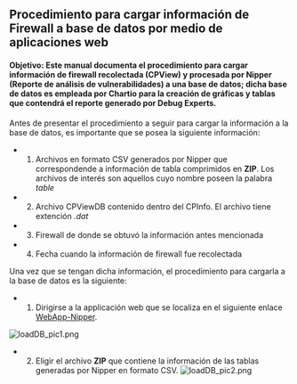 ## Procedimiento para cargar información de Firewall a base de datos por medio de aplicaciones web

#### Objetivo: Este manual documenta el procedimiento para cargar información de firewall recolectada (CPView) y procesada por Nipper (Reporte de análisis de vulnerabilidades) a una base de datos; dicha base de datos es empleada por Chartio para la creación de gráficas y tablas que contendrá el reporte generado por Debug Experts.

Antes de presentar el procedimiento a seguir para cargar la información a la base de datos, es importante que se posea la siguiente información:
* 1) Archivos en formato CSV generados por Nipper que correspondende a información de tabla comprimidos en **ZIP**. Los archivos de interés son aquellos cuyo nombre poseen la palabra *table*
* 2) Archivo CPViewDB contenido dentro del CPInfo. El archivo tiene extención *.dat*
* 3) Firewall de donde se obtuvó la información antes mencionada
* 4) Fecha cuando la información de firewall fue recolectada

Una vez que se tengan dicha información, el procedimiento para cargarla a la base de datos es la siguiente:
* 1. Dirigirse a la applicación web que se localiza en el siguiente enlace [WebApp-Nipper](http://172.16.0.225:5050).

![loadDB_pic1.png](https://raw.githubusercontent.com/miguelDE/services-manual/master/manual/Images/loadDB_pic1.png)

* 2. Eligir el archivo **ZIP** que contiene la información de las tablas generadas por Nipper en formato CSV. 
![loadDB_pic2.png](https://raw.githubusercontent.com/miguelDE/services-manual/master/manual/Images/loadDB_pic2.png)
